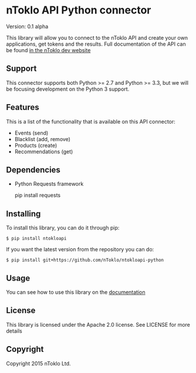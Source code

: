 # nToklo API Python connector

Version: 0.1 alpha

This library will allow you to connect to the nToklo API and create your own applications, get tokens and the results. Full documentation of the API can
be found [in the nToklo dev website](https://docs.ntoklo.com)

## Support

This connector supports both Python >= 2.7 and Python >= 3.3, but we will be focusing development on the Python 3 support.

## Features

This is a list of the functionality that is available on this API connector:

* Events (send)
* Blacklist (add, remove)
* Products (create)
* Recommendations (get)

## Dependencies

- Python Requests framework

    pip install requests

## Installing

To install this library, you can do it through pip:

    $ pip install ntokloapi

If you want the latest version from the repository you can do:

    $ pip install git+https://github.com/nToklo/ntokloapi-python

## Usage

You can see how to use this library on the [documentation](http://ntokloapi-python.readthedocs.org/en/latest/)

## License

This library is licensed under the Apache 2.0 license. See LICENSE for more
details

## Copyright

Copyright 2015 nToklo Ltd.
